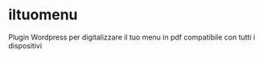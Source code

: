 # iltuomenu
Plugin Wordpress per digitalizzare il tuo menu in pdf compatibile con tutti i dispositivi
